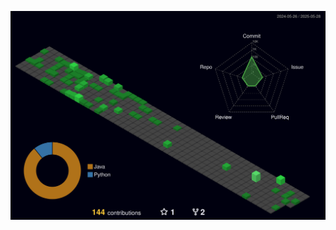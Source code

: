 

<!--   profile-green-animate -->
![](./profile-3d-contrib/profile-night-green.svg)

<!--   grid-snake ![](https://github.com/BEPb/BEPb/blob/output/github-contribution-grid-snake.svg) -->







